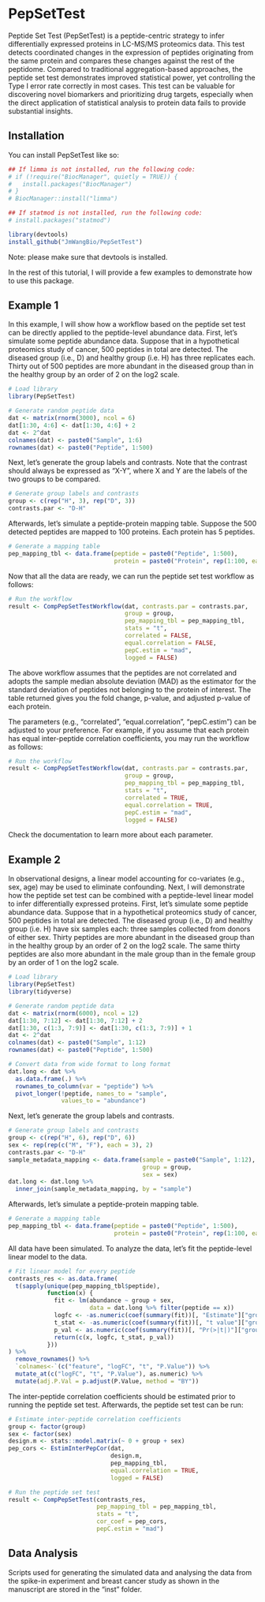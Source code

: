 
<!-- README.md is generated from README.Rmd. Please edit that file -->

# PepSetTest

<!-- badges: start -->
<!-- badges: end -->

Peptide Set Test (PepSetTest) is a peptide-centric strategy to infer
differentially expressed proteins in LC-MS/MS proteomics data. This test
detects coordinated changes in the expression of peptides originating
from the same protein and compares these changes against the rest of the
peptidome. Compared to traditional aggregation-based approaches, the
peptide set test demonstrates improved statistical power, yet
controlling the Type I error rate correctly in most cases. This test can
be valuable for discovering novel biomarkers and prioritizing drug
targets, especially when the direct application of statistical analysis
to protein data fails to provide substantial insights.

## Installation

You can install PepSetTest like so:

``` r
## If limma is not installed, run the following code:
# if (!require("BiocManager", quietly = TRUE)) {
#   install.packages("BiocManager")
# }
# BiocManager::install("limma")

## If statmod is not installed, run the following code:
# install.packages("statmod")

library(devtools)
install_github("JmWangBio/PepSetTest")
```

Note: please make sure that devtools is installed.

In the rest of this tutorial, I will provide a few examples to
demonstrate how to use this package.

## Example 1

In this example, I will show how a workflow based on the peptide set
test can be directly applied to the peptide-level abundance data. First,
let’s simulate some peptide abundance data. Suppose that in a
hypothetical proteomics study of cancer, 500 peptides in total are
detected. The diseased group (i.e., D) and healthy group (i.e. H) has
three replicates each. Thirty out of 500 peptides are more abundant in
the diseased group than in the healthy group by an order of 2 on the
log2 scale.

``` r
# Load library
library(PepSetTest)

# Generate random peptide data
dat <- matrix(rnorm(3000), ncol = 6)
dat[1:30, 4:6] <- dat[1:30, 4:6] + 2
dat <- 2^dat
colnames(dat) <- paste0("Sample", 1:6)
rownames(dat) <- paste0("Peptide", 1:500)
```

Next, let’s generate the group labels and contrasts. Note that the
contrast should always be expressed as “X-Y”, where X and Y are the
labels of the two groups to be compared.

``` r
# Generate group labels and contrasts
group <- c(rep("H", 3), rep("D", 3))
contrasts.par <- "D-H"
```

Afterwards, let’s simulate a peptide-protein mapping table. Suppose the
500 detected peptides are mapped to 100 proteins. Each protein has 5
peptides.

``` r
# Generate a mapping table
pep_mapping_tbl <- data.frame(peptide = paste0("Peptide", 1:500),
                              protein = paste0("Protein", rep(1:100, each = 5)))
```

Now that all the data are ready, we can run the peptide set test
workflow as follows:

``` r
# Run the workflow
result <- CompPepSetTestWorkflow(dat, contrasts.par = contrasts.par,
                                 group = group,
                                 pep_mapping_tbl = pep_mapping_tbl,
                                 stats = "t",
                                 correlated = FALSE,
                                 equal.correlation = FALSE,
                                 pepC.estim = "mad",
                                 logged = FALSE)
```

The above workflow assumes that the peptides are not correlated and
adopts the sample median absolute deviation (MAD) as the estimator for
the standard deviation of peptides not belonging to the protein of
interest. The table returned gives you the fold change, p-value, and
adjusted p-value of each protein.

The parameters (e.g., “correlated”, “equal.correlation”, “pepC.estim”)
can be adjusted to your preference. For example, if you assume that each
protein has equal inter-peptide correlation coefficients, you may run
the workflow as follows:

``` r
# Run the workflow
result <- CompPepSetTestWorkflow(dat, contrasts.par = contrasts.par,
                                 group = group,
                                 pep_mapping_tbl = pep_mapping_tbl,
                                 stats = "t",
                                 correlated = TRUE,
                                 equal.correlation = TRUE,
                                 pepC.estim = "mad",
                                 logged = FALSE)
```

Check the documentation to learn more about each parameter.

## Example 2

In observational designs, a linear model accounting for co-variates
(e.g., sex, age) may be used to eliminate confounding. Next, I will
demonstrate how the peptide set test can be combined with a
peptide-level linear model to infer differentially expressed proteins.
First, let’s simulate some peptide abundance data. Suppose that in a
hypothetical proteomics study of cancer, 500 peptides in total are
detected. The diseased group (i.e., D) and healthy group (i.e. H) have
six samples each: three samples collected from donors of either sex.
Thirty peptides are more abundant in the diseased group than in the
healthy group by an order of 2 on the log2 scale. The same thirty
peptides are also more abundant in the male group than in the female
group by an order of 1 on the log2 scale.

``` r
# Load library
library(PepSetTest)
library(tidyverse)

# Generate random peptide data
dat <- matrix(rnorm(6000), ncol = 12)
dat[1:30, 7:12] <- dat[1:30, 7:12] + 2
dat[1:30, c(1:3, 7:9)] <- dat[1:30, c(1:3, 7:9)] + 1
dat <- 2^dat
colnames(dat) <- paste0("Sample", 1:12)
rownames(dat) <- paste0("Peptide", 1:500)

# Convert data from wide format to long format
dat.long <- dat %>%
  as.data.frame(.) %>%
  rownames_to_column(var = "peptide") %>%
  pivot_longer(!peptide, names_to = "sample",
               values_to = "abundance")
```

Next, let’s generate the group labels and contrasts.

``` r
# Generate group labels and contrasts
group <- c(rep("H", 6), rep("D", 6))
sex <- rep(rep(c("M", "F"), each = 3), 2)
contrasts.par <- "D-H"
sample_metadata_mapping <- data.frame(sample = paste0("Sample", 1:12),
                                      group = group, 
                                      sex = sex)
dat.long <- dat.long %>%
  inner_join(sample_metadata_mapping, by = "sample")
```

Afterwards, let’s simulate a peptide-protein mapping table.

``` r
# Generate a mapping table
pep_mapping_tbl <- data.frame(peptide = paste0("Peptide", 1:500),
                              protein = paste0("Protein", rep(1:100, each = 5)))
```

All data have been simulated. To analyze the data, let’s fit the peptide-level linear model to the data.

``` r
# Fit linear model for every peptide
contrasts_res <- as.data.frame(
  t(sapply(unique(pep_mapping_tbl$peptide), 
           function(x) {
             fit <- lm(abundance ~ group + sex,
                       data = dat.long %>% filter(peptide == x))
             logfc <- -as.numeric(coef(summary(fit))[, "Estimate"]["groupH"])
             t_stat <- -as.numeric(coef(summary(fit))[, "t value"]["groupH"])
             p_val <- as.numeric(coef(summary(fit))[, "Pr(>|t|)"]["groupH"])
             return(c(x, logfc, t_stat, p_val))
           }))
) %>% 
  remove_rownames() %>%
  `colnames<-`(c("feature", "logFC", "t", "P.Value")) %>%
  mutate_at(c("logFC", "t", "P.Value"), as.numeric) %>%
  mutate(adj.P.Val = p.adjust(P.Value, method = "BY"))
```

The inter-peptide correlation coefficients should be estimated prior to running
the peptide set test. Afterwards, the peptide set test can be run:

``` r
# Estimate inter-peptide correlation coefficients
group <- factor(group)
sex <- factor(sex)
design.m <- stats::model.matrix(~ 0 + group + sex)
pep_cors <- EstimInterPepCor(dat,
                             design.m,
                             pep_mapping_tbl, 
                             equal.correlation = TRUE,
                             logged = FALSE)

# Run the peptide set test
result <- CompPepSetTest(contrasts_res,
                         pep_mapping_tbl = pep_mapping_tbl,
                         stats = "t",
                         cor_coef = pep_cors,
                         pepC.estim = "mad")
```

## Data Analysis

Scripts used for generating the simulated data and analysing the data
from the spike-in experiment and breast cancer study as shown in the
manuscript are stored in the “inst” folder.
